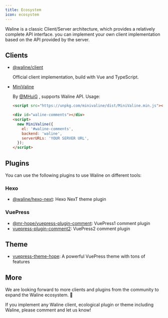 ```yaml
---
title: Ecosystem
icon: ecosystem
---
```


Waline is a classic Client/Server architecture, which provides a relatively complete API interface. you can implement your own client implementation based on the API provided by the server.

## Clients

- [@waline/client](https://npmjs.com/@waline/client)

  Official client implementation, build with Vue and TypeScript.

- [MiniValine](https://github.com/MiniValine/MiniValine)

  By [@MHuiG](https://github.com/MHuiG) , supports Waline API. Usage:

  ```html
  <script src="https://unpkg.com/minivaline/dist/MiniValine.min.js"></script>

  <div id="waline-comments"></div>
  <script>
    new MiniValine({
      el: '#waline-comments',
      backend: 'waline',
      serverURLs: 'YOUR SERVER URL',
    });
  </script>
  ```

## Plugins

You can use the following plugins to use Waline on different tools:

### Hexo

- [@waline/hexo-next](https://npmjs.com/@waline/hexo-next): Hexo NexT theme plugin

### VuePress

- [@mr-hope/vuepress-plugin-comment](https://vuepress-theme-hope.github.io/comment/): VuePress1 comment plugin
- [vuepress-plugin-comment2](https://vuepress-theme-hope.github.io/v2/comment/): VuePress2 comment plugin

## Theme

- [vuepress-theme-hope](https://vuepress-theme-hope.github.io/zh/): A powerful VuePress theme with tons of features

## More

We are looking forward to more clients and plugins from the community to expand the Waline ecosystem. :tada:

If you implement any Waline client, ecological plugin or theme including Waline, please comment and let us know!
